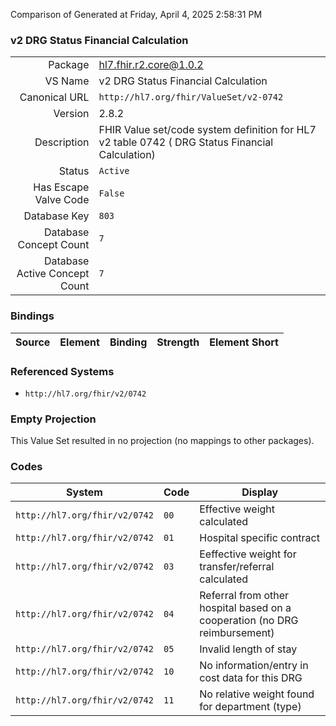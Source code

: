 Comparison of 
Generated at Friday, April 4, 2025 2:58:31 PM

### v2 DRG Status Financial Calculation

|      |     |
| ---: | --- |
| Package | hl7.fhir.r2.core@1.0.2 |
| VS Name | v2 DRG Status Financial Calculation |
| Canonical URL | `http://hl7.org/fhir/ValueSet/v2-0742` |
| Version | 2.8.2 |
| Description | FHIR Value set/code system definition for HL7 v2 table 0742 ( DRG Status Financial Calculation) |
| Status | `Active` |
| Has Escape Valve Code | `False` |
| Database Key | `803` |
| Database Concept Count | `7` |
| Database Active Concept Count | `7` |
### Bindings

| Source | Element | Binding | Strength | Element Short |
| ------ | ------- | ------- | -------- | ------------- |

### Referenced Systems

* `http://hl7.org/fhir/v2/0742`
### Empty Projection

This Value Set resulted in no projection (no mappings to other packages).

### Codes

| System | Code | Display |
| ------ | ---- | ------- |
| `http://hl7.org/fhir/v2/0742` | `00` | Effective weight calculated |
| `http://hl7.org/fhir/v2/0742` | `01` | Hospital specific contract |
| `http://hl7.org/fhir/v2/0742` | `03` | Eeffective weight for transfer/referral calculated |
| `http://hl7.org/fhir/v2/0742` | `04` | Referral from other hospital based on a cooperation (no DRG reimbursement) |
| `http://hl7.org/fhir/v2/0742` | `05` | Invalid length of stay |
| `http://hl7.org/fhir/v2/0742` | `10` | No information/entry in cost data for this DRG |
| `http://hl7.org/fhir/v2/0742` | `11` | No relative weight found for department (type) |
